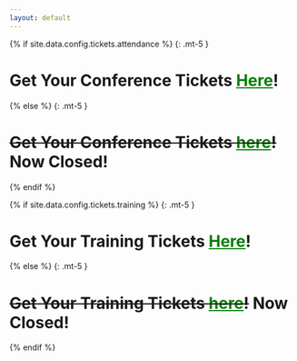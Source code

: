 ```yaml
---
layout: default
---
```


{% if site.data.config.tickets.attendance %}
{: .mt-5 }
# Get Your Conference Tickets <a href="{{ site.data.config.tickets.attendance }}" style="color:green;">Here</a>!
{% else %}
{: .mt-5 }
# ~~Get Your Conference Tickets <a href="{{ site.data.config.tickets.attendance }}" style="color:green;">here</a>!~~ <span class="text-white">Now Closed!</span>
{% endif %}

{% if site.data.config.tickets.training %}
{: .mt-5 }
# Get Your Training Tickets <a href="{{ site.data.config.tickets.training }}" style="color:green;">Here</a>!
{% else %}
{: .mt-5 }
# ~~Get Your Training Tickets <a href="#" style="color:green;">here</a>!~~ <span class="text-white">Now Closed!</span>
{% endif %}
